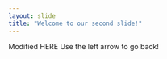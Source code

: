 ```yaml
---
layout: slide
title: "Welcome to our second slide!"
---
```

Modified HERE
Use the left arrow to go back!